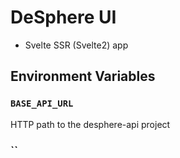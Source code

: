 # DeSphere UI 

* Svelte SSR (Svelte2) app


## Environment Variables

### `BASE_API_URL`
HTTP path to the desphere-api project

### ``